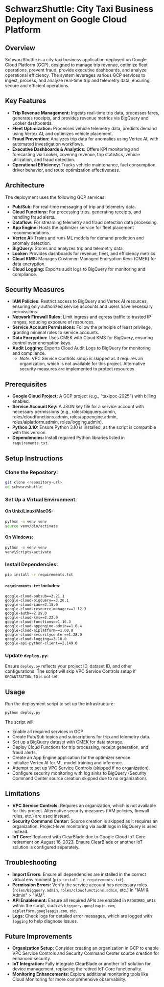 # SchwarzShuttle: City Taxi Business Deployment on Google Cloud Platform

## Overview
SchwarzShuttle is a city taxi business application deployed on Google Cloud Platform (GCP), designed to manage trip revenue, optimize fleet operations, prevent fraud, provide executive dashboards, and analyze operational efficiency. The system leverages various GCP services to ingest, process, and analyze real-time trip and telemetry data, ensuring secure and efficient operations.

## Key Features
- **Trip Revenue Management:** Ingests real-time trip data, processes fares, generates receipts, and provides revenue metrics via BigQuery and Looker dashboards.
- **Fleet Optimization:** Processes vehicle telemetry data, predicts demand using Vertex AI, and optimizes vehicle placement.
- **Fraud Prevention:** Analyzes trip data for anomalies using Vertex AI, with automated investigation workflows.
- **Executive Dashboards & Analytics:** Offers KPI monitoring and forecasting via Looker, covering revenue, trip statistics, vehicle utilization, and fraud detection.
- **Operational Efficiency:** Tracks vehicle maintenance, fuel consumption, driver behavior, and route optimization effectiveness.

## Architecture
The deployment uses the following GCP services:
- **Pub/Sub:** For real-time messaging of trip and telemetry data.
- **Cloud Functions:** For processing trips, generating receipts, and handling fraud alerts.
- **Dataflow:** For streaming telemetry and fraud detection data processing.
- **App Engine:** Hosts the optimizer service for fleet placement recommendations.
- **Vertex AI:** Trains and runs ML models for demand prediction and anomaly detection.
- **BigQuery:** Stores and analyzes trip and telemetry data.
- **Looker:** Provides dashboards for revenue, fleet, and efficiency metrics.
- **Cloud KMS:** Manages Customer-Managed Encryption Keys (CMEK) for data encryption.
- **Cloud Logging:** Exports audit logs to BigQuery for monitoring and compliance.

## Security Measures
- **IAM Policies:** Restrict access to BigQuery and Vertex AI resources, ensuring only authorized service accounts and users have necessary permissions.
- **Network Firewall Rules:** Limit ingress and egress traffic to trusted IP ranges, reducing exposure of resources.
- **Service Account Permissions:** Follow the principle of least privilege, granting minimal roles to service accounts.
- **Data Encryption:** Uses CMEK with Cloud KMS for BigQuery, ensuring control over encryption keys.
- **Audit Logging:** Exports Cloud Audit Logs to BigQuery for monitoring and compliance.
  - *Note:* VPC Service Controls setup is skipped as it requires an organization, which is not available for this project. Alternative security measures are implemented to protect resources.

## Prerequisites
- **Google Cloud Project:** A GCP project (e.g., "taxipoc-2025") with billing enabled.
- **Service Account Key:** A JSON key file for a service account with necessary permissions (e.g., roles/bigquery.admin, roles/cloudfunctions.admin, roles/appengine.admin, roles/aiplatform.admin, roles/logging.admin).
- **Python 3.10:** Ensure Python 3.10 is installed, as the script is compatible with this version.
- **Dependencies:** Install required Python libraries listed in `requirements.txt`.

## Setup Instructions
### Clone the Repository:
```bash
git clone <repository-url>
cd schwarzshuttle
```

### Set Up a Virtual Environment:
#### On Unix/Linux/MacOS:
```bash
python -m venv venv
source venv/bin/activate
```

#### On Windows:
```bash
python -m venv venv
venv\Scripts\activate
```

### Install Dependencies:
```bash
pip install -r requirements.txt
```

#### `requirements.txt` Includes:
```text
google-cloud-pubsub==2.21.1
google-cloud-bigquery==3.20.1
google-cloud-iam==2.15.0
google-cloud-resource-manager==1.12.3
google-auth==2.29.0
google-cloud-kms==2.22.0
google-cloud-functions==1.16.3
google-cloud-appengine-admin==1.8.4
google-cloud-aiplatform==1.60.0
google-cloud-securitycenter==1.28.0
google-cloud-logging==3.10.0
google-api-python-client==2.149.0
```

### Update `deploy.py`:
Ensure `deploy.py` reflects your project ID, dataset ID, and other configurations. The script will skip VPC Service Controls setup if `ORGANIZATION_ID` is not set.

## Usage
Run the deployment script to set up the infrastructure:
```bash
python deploy.py
```

The script will:
- Enable all required services in GCP
- Create Pub/Sub topics and subscriptions for trip and telemetry data.
- Set up a BigQuery dataset with CMEK for data storage.
- Deploy Cloud Functions for trip processing, receipt generation, and fraud alerts.
- Create an App Engine application for the optimizer service.
- Initialize Vertex AI for ML model training and inference.
- Attempt to set up VPC Service Controls (skipped if no organization).
- Configure security monitoring with log sinks to BigQuery (Security Command Center source creation skipped due to no organization).

## Limitations
- **VPC Service Controls:** Requires an organization, which is not available for this project. Alternative security measures (IAM policies, firewall rules, etc.) are used instead.
- **Security Command Center:** Source creation is skipped as it requires an organization. Project-level monitoring via audit logs in BigQuery is used instead.
- **IoT Core:** Replaced with ClearBlade due to Google Cloud IoT Core retirement on August 16, 2023. Ensure ClearBlade or another IoT solution is configured separately.

## Troubleshooting
- **Import Errors:** Ensure all dependencies are installed in the correct virtual environment (`pip install -r requirements.txt`).
- **Permission Errors:** Verify the service account has necessary roles (`roles/bigquery.admin`, `roles/cloudfunctions.admin`, etc.) in "IAM & Admin" > "IAM".
- **API Enablement:** Ensure all required APIs are enabled in `REQUIRED_APIS` within the script, such as `bigquery.googleapis.com`, `aiplatform.googleapis.com`, etc.
- **Logs:** Check logs for detailed error messages, which are logged with `logging` to help diagnose issues.

## Future Improvements
- **Organization Setup:** Consider creating an organization in GCP to enable VPC Service Controls and Security Command Center source creation for enhanced security.
- **IoT Integration:** Fully integrate ClearBlade or another IoT solution for device management, replacing the retired IoT Core functionality.
- **Monitoring Enhancements:** Explore additional monitoring tools like Cloud Monitoring for more comprehensive observability.

